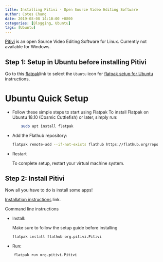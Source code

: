 ```yaml
---
title: Installing Pitivi - Open Source Video Editing Software 
author: Cotes Chung
date: 2019-08-08 14:10:00 +0800
categories: [Blogging, Ubuntu]
tags: [Ubuntu]
---
```

[Pitivi](https://www.pitivi.org/) is an open Source Video Editing Software for Linux.
Currently not available for Windows.

## Step 1: Setup in Ubuntu before installing Pitivi

Go to this [flatpak](https://flatpak.org/setup/)link to select the `Ubuntu` icon for [flatpak setup for Ubuntu](https://flatpak.org/setup/Ubuntu/) instructions.


# Ubuntu Quick Setup

- Follow these simple steps to start using Flatpak
    To install Flatpak on Ubuntu 18.10 (Cosmic Cuttlefish) or later, simply run:

    ```sh
        sudo apt install flatpak
    ```

- Add the Flathub repository:

    ```sh
    flatpak remote-add --if-not-exists flathub https://flathub.org/repo/flathub.flatpakrepo

    ```
- Restart

    To complete setup, restart your virtual machine system. 

## Step 2: Install Pitivi

Now all you have to do is install some apps! 

[Installation instructions](https://flathub.org/apps/details/org.pitivi.Pitivi) link.

Command line instructions
- Install:

    Make sure to follow the setup guide before installing
    ```sh
    flatpak install flathub org.pitivi.Pitivi

    ```
- Run:

```sh
    flatpak run org.pitivi.Pitivi
```